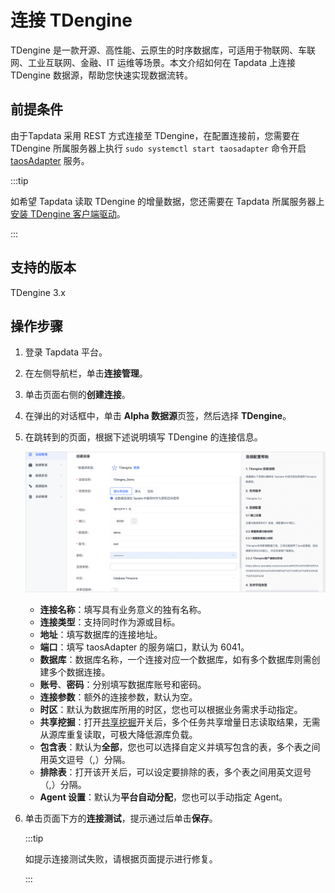 # 连接 TDengine

TDengine 是一款开源、高性能、云原生的时序数据库，可适用于物联网、车联网、工业互联网、金融、IT 运维等场景。本文介绍如何在 Tapdata 上连接 TDengine 数据源，帮助您快速实现数据流转。

## 前提条件

由于Tapdata 采用 REST 方式连接至 TDengine，在配置连接前，您需要在 TDengine 所属服务器上执行 `sudo systemctl start taosadapter` 命令开启 [taosAdapter](https://docs.taosdata.com/reference/taosadapter/) 服务。

:::tip

如希望 Tapdata 读取 TDengine 的增量数据，您还需要在 Tapdata 所属服务器上[安装 TDengine 客户端驱动](https://docs.taosdata.com/connector/#%E5%AE%89%E8%A3%85%E5%AE%A2%E6%88%B7%E7%AB%AF%E9%A9%B1%E5%8A%A8)。

:::

## 支持的版本

TDengine 3.x

## 操作步骤

1. 登录 Tapdata 平台。

2. 在左侧导航栏，单击**连接管理**。

3. 单击页面右侧的**创建连接**。

4. 在弹出的对话框中，单击 **Alpha 数据源**页签，然后选择 **TDengine**。

5. 在跳转到的页面，根据下述说明填写 TDengine 的连接信息。

   ![连接 TDengine](../../../images/connect_tdengine.png)

   * **连接名称**：填写具有业务意义的独有名称。
   * **连接类型**：支持同时作为源或目标。
   * **地址**：填写数据库的连接地址。
   * **端口**：填写 taosAdapter 的服务端口，默认为 6041。
   * **数据库**：数据库名称，一个连接对应一个数据库，如有多个数据库则需创建多个数据连接。
   * **账号**、**密码**：分别填写数据库账号和密码。
   * **连接参数**：额外的连接参数，默认为空。
   * **时区**：默认为数据库所用的时区，您也可以根据业务需求手动指定。
   * **共享挖掘**：打开[共享挖掘](../../data-pipeline/share-mining.md)开关后，多个任务共享增量日志读取结果，无需从源库重复读取，可极大降低源库负载。
   * **包含表**：默认为**全部**，您也可以选择自定义并填写包含的表，多个表之间用英文逗号（,）分隔。
   * **排除表**：打开该开关后，可以设定要排除的表，多个表之间用英文逗号（,）分隔。
   * **Agent 设置**：默认为**平台自动分配**，您也可以手动指定 Agent。

6. 单击页面下方的**连接测试**，提示通过后单击**保存**。

   :::tip

   如提示连接测试失败，请根据页面提示进行修复。

   :::